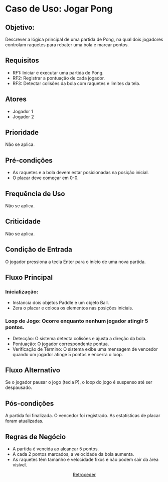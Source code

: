 # Caso de Uso: Jogar Pong

## Objetivo:
Descrever a lógica principal de uma partida de Pong, na qual dois jogadores controlam raquetes para rebater uma bola e marcar pontos.

## Requisitos
- RF1: Iniciar e executar uma partida de Pong.
- RF2: Registrar a pontuação de cada jogador.
- RF3: Detectar colisões da bola com raquetes e limites da tela.

## Atores
- Jogador 1 
- Jogador 2 

## Prioridade
Não se aplica.

## Pré-condições
- As raquetes e a bola devem estar posicionadas na posição inicial.
- O placar deve começar em 0-0.

## Frequência de Uso
Não se aplica.

## Criticidade
Não se aplica.

## Condição de Entrada
O jogador pressiona a tecla Enter para o início de uma nova partida.

## Fluxo Principal

### Inicialização:
- Instancia dois objetos Paddle e um objeto Ball.
- Zera o placar e coloca os elementos nas posições iniciais.

### Loop de Jogo: Ocorre enquanto nenhum jogador atingir 5 pontos.
- Detecção: O sistema detecta colisões e ajusta a direção da bola.
- Pontuação: O jogador correspondente pontua.
- Verificação de Término: O sistema exibe uma mensagem de vencedor quando um jogador atinge 5 pontos e encerra o loop.

## Fluxo Alternativo
Se o jogador pausar o jogo (tecla P), o loop do jogo é suspenso até ser despausado.

## Pós-condições
A partida foi finalizada.
O vencedor foi registrado.
As estatísticas de placar foram atualizadas.

## Regras de Negócio
- A partida é vencida ao alcançar 5 pontos.
- A cada 2 pontos marcados, a velocidade da bola aumenta.
- As raquetes têm tamanho e velocidade fixos e não podem sair da área visível.



<div align="center">

[Retroceder](analise.md)

</div>